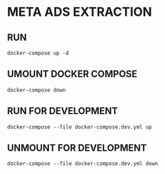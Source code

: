 # META ADS EXTRACTION

## RUN

`docker-compose up -d`

## UMOUNT DOCKER COMPOSE

`docker-compose down`

## RUN FOR DEVELOPMENT

`docker-compose --file docker-compose.dev.yml up`

## UNMOUNT FOR DEVELOPMENT

`docker-compose --file docker-compose.dev.yml down`

